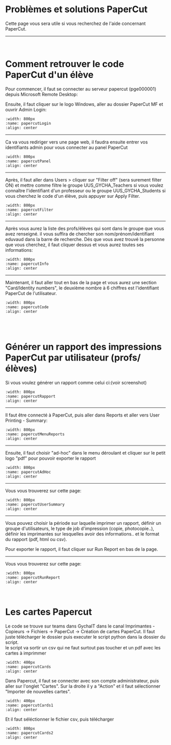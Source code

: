 <!--
Author:         Noa Chouriberry
Date:           10.01.2024
Description:    Page avec des problèmes et solutions qui concernent PaperCut
-->


# Problèmes et solutions PaperCut
 
Cette page vous sera utile si vous recherchez de l'aide concernant PaperCut.

---

<br/>

# Comment retrouver le code PaperCut d'un élève

Pour commencer, il faut se connecter au serveur papercut (pge000001) depuis Microsoft Remote Desktop:

Ensuite, il faut cliquer sur le logo Windows, aller au dossier PaperCut MF et ouvrir Admin Login:

```{image} images/papercutLogin.png
:width: 800px
:name: papercutLogin
:align: center
```
---
  Ca va vous rediriger vers une page web, il faudra ensuite entrer vos identifiants admin pour vous connecter au panel PaperCut

```{image} images/papercutPanel.png
:width: 800px
:name: papercutPanel
:align: center
```
---
  Après, il faut aller dans Users > cliquer sur "Filter off" (sera surement filter ON) et mettre comme filtre le groupe UUS_GYCHA_Teachers si vous voulez connaître l'identifiant d'un professeur ou le groupe UUS_GYCHA_Students si vous cherchez le code d'un élève, puis appuyer sur Apply Filter.

```{image} images/papercutFilter.png
:width: 800px
:name: papercutFilter
:align: center
```
---
  Après vous aurez la liste des profs/élèves qui sont dans le groupe que vous avez renseigné. il vous suffira de chercher son nom/prénom/identifiant eduvaud dans la barre de recherche.
Dés que vous avez trouvé la personne que vous cherchez, il faut cliquer dessus et vous aurez toutes ses informations:

```{image} images/papercutInfo.png
:width: 800px
:name: papercutInfo
:align: center
```
---
  Maintenant, il faut aller tout en bas de la page et vous aurez une section "Card/Identity numbers", le deuxième nombre à 6 chiffres est l'identifiant PaperCut de l'utilisateur.

```{image} images/papercutCode.png
:width: 800px
:name: papercutCode
:align: center
```

<br/><br/>

# Générer un rapport des impressions PaperCut par utilisateur (profs/élèves)

Si vous voulez générer un rapport comme celui ci:(voir screenshot)

```{image} images/papercutRapport.png
:width: 800px
:name: papercutRapport
:align: center
```
---

  Il faut être connecté à PaperCut, puis aller dans Reports et aller vers User Printing - Summary:
```{image} images/papercutMenuReports.png
:width: 800px
:name: papercutMenuReports
:align: center
```
---
  Ensuite, il faut choisir "ad-hoc" dans le menu déroulant et cliquer sur le petit logo "pdf" pour pouvoir exporter le rapport

```{image} images/papercutAdHoc.png
:width: 800px
:name: papercutAdHoc
:align: center
```
---
  Vous vous trouverez sur cette page: 
```{image} images/papercutUserSummary.png
:width: 800px
:name: papercutUserSummary
:align: center
```
---
Vous pouvez choisir la période sur laquelle imprimer un rapport, définir un groupe d'utilisateurs, le type de job d'impression (copie, photocopie..), définir les imprimantes sur lesquelles avoir des informations.. et le format du rapport (pdf, html ou csv).

Pour exporter le rapport, il faut cliquer sur Run Report en bas de la page.

---
  Vous vous trouverez sur cette page: 
```{image} images/papercutRunReport.png
:width: 800px
:name: papercutRunReport
:align: center
```
<br/>

# Les cartes Papercut

Le code se trouve sur teams dans GychaIT dans le canal Imprimantes - Copieurs -> Fichiers -> PaperCut -> Création de cartes PaperCut. Il faut juste télécharger le dossier puis executer le script python dans la dossier du script.
<br/>
le script va sortir un csv qui ne faut surtout pas toucher et un pdf avec les cartes à imprimmer
```{image} images/papercutCards.png
:width: 400px
:name: papercutCards
:align: center
```
Dans Papercut, il faut se connecter avec son compte administrateur, puis aller sur l'onglet "Cartes". Sur la droite il y a "Action" et il faut sélectionner "Importer de nouvelles cartes".
```{image} images/papercutCards1.png
:width: 400px
:name: papercutCards1
:align: center
```
Et il faut séléctionner le fichier csv, puis télécharger 
```{image} images/papercutCards2.png
:width: 800px
:name: papercutCards2
:align: center
```